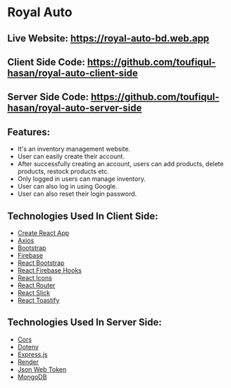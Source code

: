 # Royal Auto

## Live Website: https://royal-auto-bd.web.app

## Client Side Code: https://github.com/toufiqul-hasan/royal-auto-client-side

## Server Side Code: https://github.com/toufiqul-hasan/royal-auto-server-side

## Features:

- It's an inventory management website.
- User can easily create their account.
- After successfully creating an account, users can add products, delete products, restock products etc.
- Only logged in users can manage inventory.
- User can also log in using Google.
- User can also reset their login password.

## Technologies Used In Client Side:

- [Create React App](https://github.com/facebook/create-react-app)
- [Axios](https://axios-http.com)
- [Bootstrap](https://getbootstrap.com)
- [Firebase](https://firebase.google.com)
- [React Bootstrap](https://react-bootstrap.github.io)
- [React Firebase Hooks](https://github.com/CSFrequency/react-firebase-hooks)
- [React Icons](https://react-icons.github.io/react-icons)
- [React Router](https://reactrouter.com/docs/en/v6/getting-started/overview)
- [React Slick](https://react-slick.neostack.com)
- [React Toastify](https://fkhadra.github.io/react-toastify/introduction)

## Technologies Used In Server Side:

- [Cors](https://www.npmjs.com/package/cors)
- [Dotenv](https://www.npmjs.com/package/dotenv)
- [Express.js](https://expressjs.com)
- [Render](https://render.com)
- [Json Web Token](https://jwt.io)
- [MongoDB](https://www.mongodb.com)